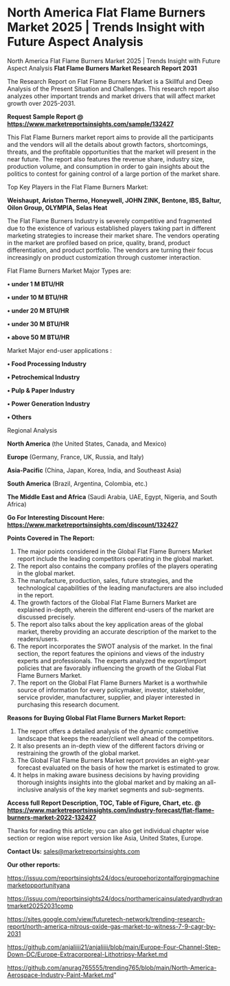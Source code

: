 # North America Flat Flame Burners Market 2025 | Trends Insight with Future Aspect Analysis
North America Flat Flame Burners Market 2025 | Trends Insight with Future Aspect Analysis
<strong>Flat Flame Burners Market Research Report 2031</strong>

The Research Report on Flat Flame Burners Market is a Skillful and Deep Analysis of the Present Situation and Challenges. This research report also analyzes other important trends and market drivers that will affect market growth over 2025-2031.

<strong>Request Sample Report @ <a href=https://www.marketreportsinsights.com/sample/132427>https://www.marketreportsinsights.com/sample/132427</a></strong>

This Flat Flame Burners market report aims to provide all the participants and the vendors will all the details about growth factors, shortcomings, threats, and the profitable opportunities that the market will present in the near future. The report also features the revenue share, industry size, production volume, and consumption in order to gain insights about the politics to contest for gaining control of a large portion of the market share.

Top Key Players in the Flat Flame Burners Market:

<strong>Weishaupt, Ariston Thermo, Honeywell, JOHN ZINK, Bentone, IBS, Baltur, Oilon Group, OLYMPIA, Selas Heat</strong>

The Flat Flame Burners Industry is severely competitive and fragmented due to the existence of various established players taking part in different marketing strategies to increase their market share. The vendors operating in the market are profiled based on price, quality, brand, product differentiation, and product portfolio. The vendors are turning their focus increasingly on product customization through customer interaction.

Flat Flame Burners Market Major Types are:

<strong>• under 1 M BTU/HR

• under 10 M BTU/HR

• under 20 M BTU/HR

• under 30 M BTU/HR

• above 50 M BTU/HR</strong>

Market Major end-user applications :

<strong>• Food Processing Industry

• Petrochemical Industry

• Pulp & Paper Industry

• Power Generation Industry

• Others</strong>

Regional Analysis

</u><strong><b>North America</b></strong> (the United States, Canada, and Mexico)

<strong><b>Europe </b></strong>(Germany, France, UK, Russia, and Italy)

<strong><b>Asia-Pacific</b></strong> (China, Japan, Korea, India, and Southeast Asia)

<strong><b>South America</b></strong> (Brazil, Argentina, Colombia, etc.)

<strong><b>The Middle East and Africa</b></strong> (Saudi Arabia, UAE, Egypt, Nigeria, and South Africa)

<strong>Go For Interesting Discount Here: <a href=https://www.marketreportsinsights.com/discount/132427>https://www.marketreportsinsights.com/discount/132427</a></strong>

<strong>Points Covered in The Report:</strong>
<ol>
  <li>The major points considered in the Global Flat Flame Burners Market report include the leading competitors operating in the global market.</li>
  <li>The report also contains the company profiles of the players operating in the global market.</li>
  <li>The manufacture, production, sales, future strategies, and the technological capabilities of the leading manufacturers are also included in the report.</li>
  <li>The growth factors of the Global Flat Flame Burners Market are explained in-depth, wherein the different end-users of the market are discussed precisely.</li>
  <li>The report also talks about the key application areas of the global market, thereby providing an accurate description of the market to the readers/users.</li>
  <li>The report incorporates the SWOT analysis of the market. In the final section, the report features the opinions and views of the industry experts and professionals. The experts analyzed the export/import policies that are favorably influencing the growth of the Global Flat Flame Burners Market.</li>
  <li>The report on the Global Flat Flame Burners Market is a worthwhile source of information for every policymaker, investor, stakeholder, service provider, manufacturer, supplier, and player interested in purchasing this research document.</li>
</ol>
<strong>Reasons for Buying Global Flat Flame Burners Market Report:</strong>

<ol>
  <li>The report offers a detailed analysis of the dynamic competitive landscape that keeps the reader/client well ahead of the competitors.</li>
  <li>It also presents an in-depth view of the different factors driving or restraining the growth of the global market.</li>
  <li>The Global Flat Flame Burners Market report provides an eight-year forecast evaluated on the basis of how the market is estimated to grow.</li>
  <li>It helps in making aware business decisions by having providing thorough insights insights into the global market and by making an all-inclusive analysis of the key market segments and sub-segments.</li>
</ol>
<strong>Access full Report Description, TOC, Table of Figure, Chart, etc. @ <a href=https://www.marketreportsinsights.com/industry-forecast/flat-flame-burners-market-2022-132427>https://www.marketreportsinsights.com/industry-forecast/flat-flame-burners-market-2022-132427</a></strong>


Thanks for reading this article; you can also get individual chapter wise section or region wise report version like Asia, United States, Europe.

<strong>Contact Us:</strong>
sales@marketreportsinsights.com

<strong>Our other reports:</strong>

<a href=https://issuu.com/reportsinsights24/docs/europehorizontalforgingmachinemarketopportunityana>https://issuu.com/reportsinsights24/docs/europehorizontalforgingmachinemarketopportunityana</a>

<a href=https://issuu.com/reportsinsights24/docs/northamericainsulatedyardhydrantmarket20252031comp>https://issuu.com/reportsinsights24/docs/northamericainsulatedyardhydrantmarket20252031comp</a>

<a href=https://sites.google.com/view/futuretech-network/trending-research-report/north-america-nitrous-oxide-gas-market-to-witness-7-9-cagr-by-2031>https://sites.google.com/view/futuretech-network/trending-research-report/north-america-nitrous-oxide-gas-market-to-witness-7-9-cagr-by-2031</a>

<a href=https://github.com/anjaliiii21/anjaliiii/blob/main/Europe-Four-Channel-Step-Down-DC/Europe-Extracorporeal-Lithotripsy-Market.md>https://github.com/anjaliiii21/anjaliiii/blob/main/Europe-Four-Channel-Step-Down-DC/Europe-Extracorporeal-Lithotripsy-Market.md</a>

<a href=https://github.com/anurag765555/trending765/blob/main/North-America-Aerospace-Industry-Paint-Market.md>https://github.com/anurag765555/trending765/blob/main/North-America-Aerospace-Industry-Paint-Market.md</a>"
